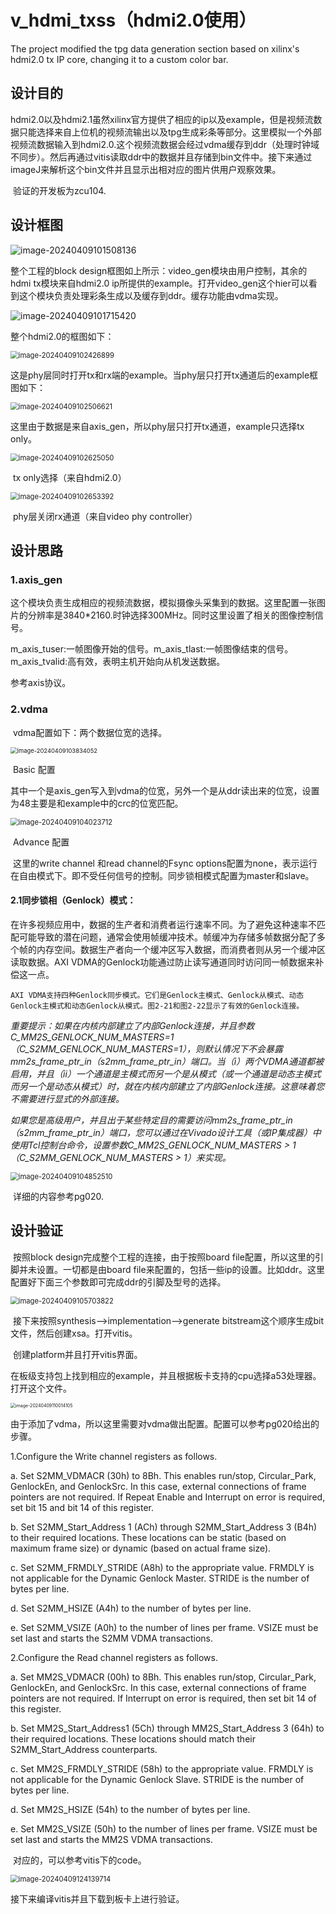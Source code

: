 # v_hdmi_txss（hdmi2.0使用）
The project modified the tpg data generation section based on xilinx's hdmi2.0 tx IP core, changing it to a custom color bar.

## 设计目的

​        hdmi2.0以及hdmi2.1虽然xilinx官方提供了相应的ip以及example，但是视频流数据只能选择来自上位机的视频流输出以及tpg生成彩条等部分。这里模拟一个外部视频流数据输入到hdmi2.0.这个视频流数据会经过vdma缓存到ddr（处理时钟域不同步）。然后再通过vitis读取ddr中的数据并且存储到bin文件中。接下来通过imageJ来解析这个bin文件并且显示出相对应的图片供用户观察效果。

​	验证的开发板为zcu104.

## 设计框图

<img src="E:\xilinx_axi\github\image\image-20240409101508136.png" alt="image-20240409101508136" style="zoom:100%;" />

整个工程的block design框图如上所示：video_gen模块由用户控制，其余的hdmi tx模块来自hdmi2.0 ip所提供的example。打开video_gen这个hier可以看到这个模块负责处理彩条生成以及缓存到ddr。缓存功能由vdma实现。

![image-20240409101715420](E:\xilinx_axi\github\image\image-20240409101715420.png)

整个hdmi2.0的框图如下：

<img src="E:\xilinx_axi\github\image\image-20240409102426899.png" alt="image-20240409102426899" style="zoom:80%;" />

这是phy层同时打开tx和rx端的example。当phy层只打开tx通道后的example框图如下：

<img src="E:\xilinx_axi\github\image\image-20240409102506621.png" alt="image-20240409102506621" style="zoom:80%;" />

这里由于数据是来自axis_gen，所以phy层只打开tx通道，example只选择tx only。

<img src="E:\xilinx_axi\github\image\image-20240409102625050.png" alt="image-20240409102625050" style="zoom:80%;" />

​														tx only选择（来自hdmi2.0）

<img src="E:\xilinx_axi\github\image\image-20240409102653392.png" alt="image-20240409102653392" style="zoom:80%;" />

​													phy层关闭rx通道（来自video phy controller）

## 设计思路

### 1.axis_gen

​	这个模块负责生成相应的视频流数据，模拟摄像头采集到的数据。这里配置一张图片的分辨率是3840*2160.时钟选择300MHz。同时这里设置了相关的图像控制信号。

​	m_axis_tuser:一帧图像开始的信号。m_axis_tlast:一帧图像结束的信号。m_axis_tvalid:高有效，表明主机开始向从机发送数据。

参考axis协议。

### 2.vdma

​	vdma配置如下：两个数据位宽的选择。

<img src="E:\xilinx_axi\github\image\image-20240409103834052.png" alt="image-20240409103834052" style="zoom: 67%;" />



​										Basic 配置

​	其中一个是axis_gen写入到vdma的位宽，另外一个是从ddr读出来的位宽，设置为48主要是和example中的crc的位宽匹配。

<img src="E:\xilinx_axi\github\image\image-20240409104023712.png" alt="image-20240409104023712" style="zoom:80%;" />

​										Advance 配置

​	这里的write channel 和read channel的Fsync options配置为none，表示运行在自由模式下。即不受任何信号的控制。同步锁相模式配置为master和slave。

#### 2.1同步锁相（Genlock）模式：

​	在许多视频应用中，数据的生产者和消费者运行速率不同。为了避免这种速率不匹配可能导致的潜在问题，通常会使用帧缓冲技术。帧缓冲为存储多帧数据分配了多个帧的内存空间。数据生产者向一个缓冲区写入数据，而消费者则从另一个缓冲区读取数据。AXI VDMA的Genlock功能通过防止读写通道同时访问同一帧数据来补偿这一点。

	AXI VDMA支持四种Genlock同步模式。它们是Genlock主模式、Genlock从模式、动态Genlock主模式和动态Genlock从模式。图2-21和图2-22显示了有效的Genlock连接。

*重要提示：如果在内核内部建立了内部Genlock连接，并且参数C_MM2S_GENLOCK_NUM_MASTERS=1（C_S2MM_GENLOCK_NUM_MASTERS=1），则默认情况下不会暴露mm2s_frame_ptr_in（s2mm_frame_ptr_in）端口。当（i）两个VDMA通道都被启用，并且（ii）一个通道是主模式而另一个是从模式（或一个通道是动态主模式而另一个是动态从模式）时，就在内核内部建立了内部Genlock连接。这意味着您不需要进行显式的外部连接。*

*如果您是高级用户，并且出于某些特定目的需要访问mm2s_frame_ptr_in（s2mm_frame_ptr_in）端口，您可以通过在Vivado设计工具（或IP集成器）中使用Tcl控制台命令，设置参数C_MM2S_GENLOCK_NUM_MASTERS > 1（C_S2MM_GENLOCK_NUM_MASTERS > 1）来实现。*

<img src="E:\xilinx_axi\github\image\image-20240409104852510.png" alt="image-20240409104852510" style="zoom:80%;" />

​	详细的内容参考pg020.

## 设计验证

​	按照block design完成整个工程的连接，由于按照board file配置，所以这里的引脚并未设置。一切都是由board file来配置的，包括一些ip的设置。比如ddr。这里配置好下面三个参数即可完成ddr的引脚及型号的选择。

<img src="E:\xilinx_axi\github\image\image-20240409105703822.png" alt="image-20240409105703822" style="zoom:80%;" />

​	接下来按照synthesis-->implementation-->generate bitstream这个顺序生成bit文件，然后创建xsa。打开vitis。

​	创建platform并且打开vitis界面。

​	在板级支持包上找到相应的example，并且根据板卡支持的cpu选择a53处理器。打开这个文件。

<img src="E:\xilinx_axi\github\image\image-20240409110014105.png" alt="image-20240409110014105" style="zoom:50%;" />

​	由于添加了vdma，所以这里需要对vdma做出配置。配置可以参考pg020给出的步骤。

1.Configure the Write channel registers as follows.

a.   Set S2MM_VDMACR (30h) to 8Bh. This enables run/stop, Circular_Park, GenlockEn, and GenlockSrc. In this case, external connections of frame pointers are not required. If Repeat Enable and Interrupt on error is required, set bit 15 and bit 14 of this register.

 b.   Set S2MM_Start_Address 1 (ACh) through S2MM_Start_Address 3 (B4h) to their required locations. These locations can be static (based on maximum frame size) or dynamic (based on actual frame size).

c.   Set S2MM_FRMDLY_STRIDE (A8h) to the appropriate value. FRMDLY is not applicable for the Dynamic Genlock Master. STRIDE is the number of bytes per line.

d.   Set S2MM_HSIZE (A4h) to the number of bytes per line.

e.   Set S2MM_VSIZE (A0h) to the number of lines per frame. VSIZE must be set last and starts the S2MM VDMA transactions.

2.Configure the Read channel registers as follows.

a.   Set MM2S_VDMACR (00h) to 8Bh. This enables run/stop, Circular_Park, GenlockEn, and GenlockSrc. In this case, external connections of frame pointers are not required. If Interrupt on error is required, then set bit 14 of this register.

b.   Set MM2S_Start_Address1 (5Ch) through MM2S_Start_Address 3 (64h) to their required locations. These locations should match their S2MM_Start_Address counterparts.

c.   Set MM2S_FRMDLY_STRIDE (58h) to the appropriate value. FRMDLY is not applicable for the Dynamic Genlock Slave. STRIDE is the number of bytes per line.

d.   Set MM2S_HSIZE (54h) to the number of bytes per line.

e.   Set MM2S_VSIZE (50h) to the number of lines per frame. VSIZE must be set last and starts the MM2S VDMA transactions.

​	对应的，可以参考vitis下的code。

<img src="E:\xilinx_axi\github\image\image-20240409124139714.png" alt="image-20240409124139714" style="zoom:80%;" />

接下来编译vitis并且下载到板卡上进行验证。

